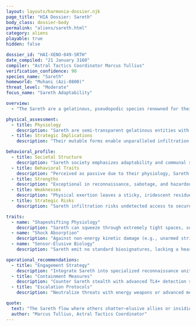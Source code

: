 ```yaml
---
layout: layouts/harmonia-dossier.njk
page_title: "HIA Dossier: Sareth"
body_class: dossier-body
permalink: "aliens/sareth.html"
category: aliens
playable: true
hidden: false

dossier_id: "HAI-XENO-049-SRTH"
date_compiled: "21 January 3160"
compiler: "Astral Tactics Coordinator Marcus Tullius"
verification_confidence: 90
species_name: "Sareth"
homeworld: "Muhani (Azi-0800)"
threat_level: "Moderate"
focus_name: "Sareth Adaptability"

overview:
  - "The Sareth are a gelatinous, pseudopodic species renowned for their resilience and elusiveness in environments lethal to baseline humanoids. Composed of dense, pliable cellular structures, they excel in infiltration, survival, and post-conflict scenarios, thriving where rigid-bodied species falter. Referred to as 'Sareth' in both singular and plural, derogatory terms like 'Slimes' or 'Gunkers' are strongly discouraged, as they may provoke defensive responses. Harmonia Astralis evaluates the Sareth as valuable for reconnaissance and unconventional operations, but their stealth capabilities and adaptability present risks of undetected subversion or espionage if not closely monitored."

physical_assessment:
  - title: Physiology
    description: "Sareth are semi-transparent gelatinous entities with hues ranging from deep green to luminous blue, maintaining a constant coloration akin to skin tone. Their bodies resemble firm gelatin in a default humanoid form, cool and slightly damp, adapting to ambient temperatures. Lacking fixed skeletons or organs, they fluidly redistribute mass to squeeze through confined spaces, flow over terrain, or reform after blunt impacts. A pair of contrasting-colored eyes, positionable anywhere on or within their form, indicates mood or focus. As hermaphrodites, they adopt gender identities and craft humanoid features (e.g., simulated hair or faces) from their mass for social expression. Communication occurs via vocalized speech with an uncanny, resonant quality."
  - title: Strategic Implications
    description: "Their mutable forms enable unparalleled infiltration and evasion, posing challenges for physical containment. Resilience to blunt trauma is offset by vulnerability to energy and advanced melee weapons. Eye placement offers potential psychological cues for interrogation, though their lack of vital organs complicates traditional medical or lethal protocols."

behavioral_profile:
  - title: Societal Structure
    description: "Sareth society emphasizes adaptability and communal survival, with fluid social roles and anchor forms for interspecies interaction. Their nomadic history fosters resilience over territoriality, leading to integration into diverse crews or colonies rather than independent polities."
  - title: Behavioral Traits
    description: "Perceived as passive due to their physiology, Sareth are capable navigators of violent environments, excelling in stealth and recovery operations. They maintain social continuity through consistent anchor forms but exhibit defensive aggression when threatened, leveraging elusiveness for counterattacks."
  - title: Strengths
    description: "Exceptional in reconnaissance, sabotage, and hazardous environment operations, Sareth's sensor evasion and shapeshifting make them ideal for covert missions. Their resilience to physical trauma enhances longevity in prolonged engagements."
  - title: Weaknesses
    description: "Physical exertion leaves a sticky, iridescent residue detectable for 1 hour, enabling tracking. High-tech scanners negate their stealth, and inability to mimic appearances limits deceptive applications. Environmental extremes (e.g., extreme heat or desiccation) may destabilize their gelatinous forms."
  - title: Strategic Risks
    description: "Sareth infiltration risks undetected access to secure facilities, potentially enabling espionage or disruption. Their adaptability could facilitate alliances with insurgent groups, amplifying threats in unstable sectors. Monitor residue patterns and deploy advanced scanners in sensitive areas."

traits:
  - name: "Shapeshifting Physiology"
    description: "Sareth can squeeze through extremely tight spaces, such as vent shafts or pipe gaps, provided there is at least an inch or two of clearance. They can extrude pseudopods to manipulate tools, press buttons, or handle weapons, extending their reach up to 2 meters, though precision diminishes beyond standard arm's length. They cannot convincingly mimic other species' appearances due to their translucent bodies, limiting impersonation-based infiltration."
  - name: "Shock Absorption"
    description: "Against non-energy kinetic damage (e.g., unarmed strikes, clubs, knives, traditional swords, traditional bullets), Sareth reduce the damage by 1 point per die, to a minimum of 1 per attack. This reduction does not apply to advanced melee weapons of TL4 or higher, engineered to penetrate organic resilience, nor to energy weapons (e.g., lasers, plasma blades, monoblades), which bypass this protection entirely."
  - name: "Sensor-Elusive Biology"
    description: "Sareth emit no standard biosignatures, lacking a heartbeat, conventional breathing, or significant body heat at rest, rendering them undetectable by baseline biometric or thermal sensors unless under physical stress. Exertion (e.g., rapid movement, combat, or shapeshifting) leaves a sticky, iridescent residue detectable by Notice checks (DC 7) or advanced sensors for 1 hour. Military-grade or Sareth-specific scanners (TL4+) can identify their unique cellular vibrations, nullifying stealth advantages."

operational_recommendations:
  - title: "Engagement Strategy"
    description: "Integrate Sareth into specialized reconnaissance units with oversight to prevent independent actions. Respect their fluid identities to foster loyalty, offering environments suited to their physiology to maximize effectiveness."
  - title: "Containment Measures"
    description: "Counter Sareth stealth with advanced TL4+ detection suites and residue-neutralizing agents. Employ energy-based restraints and desiccation fields to limit mobility in containment scenarios."
  - title: "Escalation Protocols"
    description: "Neutralize threats with energy weapons or advanced melee armaments to bypass their resilience. Target high-exertion scenarios to exploit residue trails, disrupting their ability to evade detection. Avoid direct confrontation in confined spaces where their shapeshifting provides tactical advantages."

quote:
  text: "The Sareth flow where others shatter—elusive allies or insidious foes, depending on the shadows they cast."
  author: "Marcus Tullius, Astral Tactics Coordinator"
---
```

